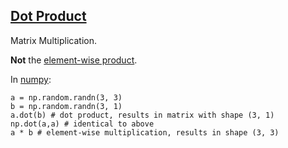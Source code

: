 ## [Dot Product](#dot-product)

Matrix Multiplication.

**Not** the [element-wise product]((#element_wise_product)).

In [numpy](#numpy):

```
a = np.random.randn(3, 3)
b = np.random.randn(3, 1)
a.dot(b) # dot product, results in matrix with shape (3, 1)
np.dot(a,a) # identical to above
a * b # element-wise multiplication, results in shape (3, 3)
```